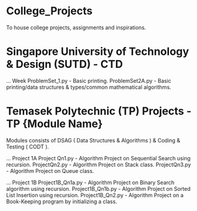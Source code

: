 # College_Projects
To house college projects, assignments and inspirations. 

# Singapore University of Technology & Design (SUTD) - CTD

... Week 
ProblemSet_1.py - Basic printing. 
ProblemSet2A.py - Basic printing/data structures & types/common mathematical algorithms. 

# Temasek Polytechnic (TP) Projects - TP {Module Name}
Modules consists of DSAG ( Data Structures & Algorithms ) & Coding & Testing ( CODT ).

... Project 1A
Project Qn1.py - Algorithm Project on Sequential Search using recursion. 
ProjectQn2.py - Algorithm Project on Stack class.
ProjectQn3.py - Algorithm Project on Queue class.

... Project 1B
Project1B_Qn1a.py - Algorithm Project on Binary Search algorithm using recursion.
Project1B_Qn1b.py - Algorithm Project on Sorted List Insertion using recursion. 
Project1B_Qn2.py - Algorithm Project on a Book-Keeping program by initializing a class. 
